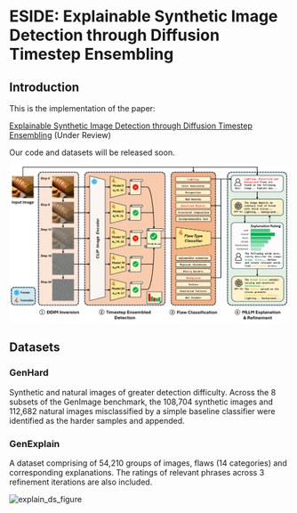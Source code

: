 # ESIDE: Explainable Synthetic Image Detection through Diffusion Timestep Ensembling

## Introduction

This is the implementation of the paper: 

<a href="https://arxiv.org/abs/2503.06201">Explainable Synthetic Image Detection through Diffusion Timestep Ensembling</a>  (Under Review)

Our code and datasets will be released soon.

![main_figure](figures/main_figure.png)

## Datasets

### GenHard

Synthetic and natural images of greater detection difficulty. Across the 8 subsets of the GenImage benchmark, the 108,704 synthetic images and 112,682 natural images misclassified by a simple baseline classifier were identified as the harder samples and appended.

### GenExplain

A dataset comprising of 54,210 groups of images, flaws (14 categories) and corresponding explanations. The ratings of relevant phrases across 3 refinement iterations are also included.

![explain_ds_figure](figures/explain_ds_figure.png)

